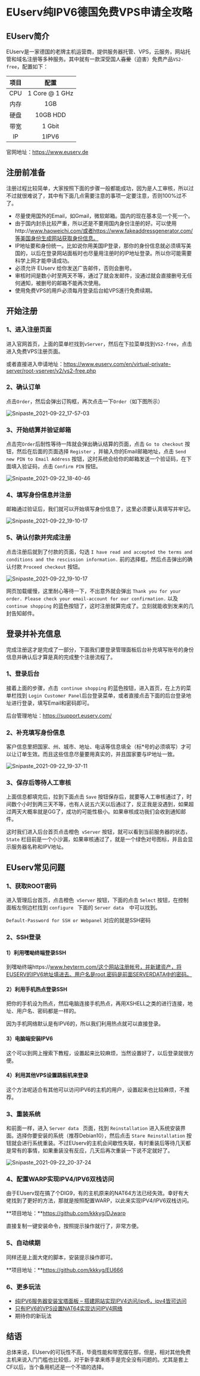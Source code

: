 # EUserv纯IPV6德国免费VPS申请全攻略

## EUserv简介

EUserv是一家德国的老牌主机运营商，提供服务器托管、VPS，云服务，网站托管和域名注册等多种服务。其中就有一款深受国人~~喜爱~~（迫害）免费产品`VS2-free`，配置如下：

| 项目 |      配置      |
| :--: | :------------: |
| CPU  | 1 Core @ 1 GHz |
| 内存 |      1GB       |
| 硬盘 |    10GB HDD    |
| 带宽 |     1 Gbit     |
|  IP  |     1IPV6      |

官网地址：https://www.euserv.de

## 注册前准备

注册过程比较简单，大家按照下面的步骤一般都能成功，因为是人工审核，所以过不过就很难说了，其中有下面几点需要注意的事项一定要注意，否则100%过不了。

- 尽量使用国外的Email，如Gmail，微软邮箱。国内的现在基本见一个死一个。
- 由于国内封杀比较严重，所以还是不要用国内身份注册的好。可以使用http://www.haoweichi.com/或者https://www.fakeaddressgenerator.com/等美国身份生成网站获取身份信息。
- IP地址要和身份统一。比如说你用美国IP登录，那你的身份信息就必须填写美国的，以后在登录网站面板时也尽量用注册时的IP地址登录。所以你可能需要科学上网才能申请成功。
- 必须允许 EUserv 给你发送广告邮件，否则会删号。
- 审核时间是数小时至两天不等，通过了就会发邮件，没通过就会直接删号无任何通知，被删号的邮箱不能再次使用。
- 使用免费VPS的用戶必须每月登录后台給VPS進行免费续期。

## 开始注册

### 1、进入注册页面

进入官网首页，上面的菜单栏找到`vServer`，然后在下拉菜单找到`VS2-free`，点击进入免费VPS注册页面。

或者直接进入申请地址：https://www.euserv.com/en/virtual-private-server/root-vserver/v2/vs2-free.php

### 2、确认订单

点击`Order`，然后会弹出订购框，再次点击一下`Order`（如下图所示）

![Snipaste_2021-09-22_17-57-03](https://cdn.jsdelivr.net/gh/love2wind/cloudimg/img/ee085b5b1d31bc52faaab5fafdb1498d.webp)

### 3、开始结算并验证邮箱

点击完`Order`后耐性等待一阵就会弹出确认结算的页面，点击 `Go to checkout` 按钮，然后在后面的页面选择 `Register` ，并输入你的Email邮箱地址，点击 `Send new PIN to Email Address` 按钮，这时系统会给你的邮箱发送一个验证码，在下面填入验证码，点击 `Confirm PIN` 按钮。

![Snipaste_2021-09-22_18-40-46](https://cdn.jsdelivr.net/gh/love2wind/cloudimg/img/052507166539e5c5240f1ca58a5a7af1.webp)

### 4、填写身份信息并注册

邮箱通过验证后，我们就可以开始填写身份信息了，这里必须要认真填写并牢记。

![Snipaste_2021-09-22_19-10-17](https://cdn.jsdelivr.net/gh/love2wind/cloudimg/img/d5d982d591daf38d6ff625ffc379ef08.webp)

### 5、确认付款并完成注册

点击注册后就到了付款的页面，勾选 `I have read and accepted the terms and conditions and the rescission information.` 前的选择框，然后点击弹出的确认付款 `Proceed checkout` 按钮。

![Snipaste_2021-09-22_19-10-17](https://cdn.jsdelivr.net/gh/love2wind/cloudimg/img/3ded80f3a9df7b2f65ca0e0e7b136e30.webp)

网页加载缓慢，这里耐心等待一下，不出意外就会弹出 `Thank you for your order. Please check your email-account for our confirmation.` 以及` continue shopping` 的蓝色按钮了，这时注册就算完成了。立刻就能收到发来的几封告知邮件。

## 登录并补充信息

完成注册这才是完成了一部分，下面我们要登录管理面板后台补充填写账号的身份信息并确认后才算是真的完成整个注册流程了。

### 1、登录后台

接着上面的步骤，点击` continue shopping` 的蓝色按钮，进入首页，在上方的菜单栏找到 `Login Customer Panel`后台登录菜单，或者直接点击下面的后台登录地址进行登录，填写Email和密码即可。

后台管理地址：https://support.euserv.com/

### 2、补充填写身份信息

客户信息里把国家、州、城市、地址、电话等信息填全（标*号的必须填写）才可以让订单生效。而且这些信息尽量要用真实的，并且国家要与IP地址一致。

![Snipaste_2021-09-22_19-37-11](https://cdn.jsdelivr.net/gh/love2wind/cloudimg/img/0025cecba917f514594a7ad1cd81c5d6.webp)

### 3、保存后等待人工审核

上面信息都填完后，拉到下面点击 `Save` 按钮保存后，就要等人工审核通过了，时间数个小时到两三天不等，也有人说五六天以后通过了，反正我是没遇到，如果超过两天大概率就是GG了，成功的可能性极小。如果审核成功我们会收到通知邮件。

这时我们进入后台首页点击橙色` vServer` 按钮，就可以看到当前服务器的状态，`State` 栏目前是一个小沙漏，如果审核通过了，就是一个绿色对号图标，并且会显示服务器名称和IPV地址。

## EUserv常见问题

### 1、获取ROOT密码

进入管理后台首页，点击橙色` vServer` 按钮，下面的点击 `Select` 按钮，在控制面板左侧边栏找到 `configure ` 下面的 `Server data  `中可以找到。

`Default-Password for SSH or Webpanel` 对应的就是SSH密码

### 2、SSH登录

#### 1）利用嘿呦终端登录SSH

到嘿呦终端https://www.heyterm.com/这个网站注册帐号，并新建资产，将EUSERV的IPV6地址填进去。用户名是root,密码是前面SERVERDATA中的密码。

#### 2）利用手机热点登录SSH

把你的手机设为热点，然后电脑连接手机热点，再用XSHELL之类的进行连接，地址、用户名、密码都是一样的。

因为手机网络默认是有IPV6的，所以我们利用热点就可以直接登录。

#### 3）电脑端安装IPV6

这个可以到网上搜索下教程，设置起来比较麻烦，当然设置好了，以后登录就很方便。

#### 4）利用其他VPS设置跳板机来登录

这个方法呢适合有其他可以访问IPV6的主机的用户，设置起来也比较麻烦，不推荐。

### 3、重装系统

和前面一样，进入 `Server data ` 页面，找到 `Reinstallation` 进入系统安装界面。选择你要安装的系统（推荐Debian10），然后点击 `Stare Reinstallation` 按钮就会进行系统重装。不过EUserv的主机会间歇性失联，有时重装后等待几天都是常有的事情，如果重装没有反应，几天后再次重装一下说不定就好了。

![Snipaste_2021-09-22_20-37-24](https://cdn.jsdelivr.net/gh/love2wind/cloudimg/img/88ed96cbeac95e5891b3a0693da37831.webp)

### 4、配置WARP实现IPV4/IPV6双栈访问

由于EUserv现在搞了个DIG9，有的主机原来的NAT64方法已经失效。幸好有大佬找到了更好的方法，那就是按照配置WARP，以此来实现IPV4/IPV6双栈访问。

**项目地址：**https://github.com/kkkyg/DJwarp

直接复制一键安装命令，按照提示操作就行了，非常方便。

### 5、自动续期

同样还是上面大佬的脚本，安装提示操作即可。

**项目地址：**https://github.com/kkkyg/EU666

### 6、更多玩法

- [纯IPV6服务器安装宝塔面板 – 搭建网站实现IPV4访问/ipv6，ipv4皆可访问](https://www.daniao.org/6927.html)
- [只有IPV6的VPS设置NAT64实现访问IPV4网络](https://haoduck.com/681.html)
- 期待你的新玩法

## 结语

总体来说，EUserv的可玩性不高，毕竟性能和带宽摆在那，但是，相对其他免费主机来说入门门槛也比较低，对于新手拿来练手是完全没有问题的。尤其是套上CF以后，当个备用机还是一个不错的选择。